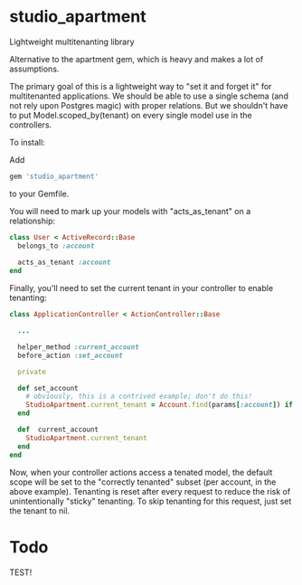 # studio_apartment
Lightweight multitenanting library

Alternative to the apartment gem, which is heavy and makes a lot of assumptions.

The primary goal of this is a lightweight way to "set it and forget it" for multitenanted applications. We should be able to use a single schema (and not rely upon Postgres magic) with proper relations. But we shouldn't have to put Model.scoped_by(tenant) on every single model use in the controllers.

To install: 

Add 

```ruby
gem 'studio_apartment'
```

to your Gemfile.

You will need to mark up your models with "acts_as_tenant" on a relationship:

```ruby
class User < ActiveRecord::Base
  belongs_to :account
  
  acts_as_tenant :account
end
```

Finally, you'll need to set the current tenant in your controller to enable tenanting:

```ruby
class ApplicationController < ActionController::Base

  ...

  helper_method :current_account
  before_action :set_account

  private

  def set_account
    # obviously, this is a contrived example; don't do this!
    StudioApartment.current_tenant = Account.find(params[:account]) if params[:account].present?
  end

  def  current_account
    StudioApartment.current_tenant
  end
end
```

Now, when your controller actions access a tenated model, the default scope will be set to the "correctly tenanted" subset (per account, in the above example). Tenanting is reset after every request to reduce the risk of unintentionally "sticky" tenanting. To skip tenanting for this request, just set the tenant to nil.

# Todo

TEST!